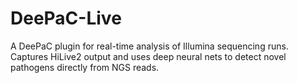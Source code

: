 # DeePaC-Live
A DeePaC plugin for real-time analysis of Illumina sequencing runs. Captures HiLive2 output and uses deep neural nets to detect novel pathogens directly from NGS reads.